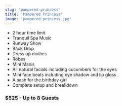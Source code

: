 ```yaml
---
slug: 'pampered-princess'
title: 'Pampered Princess'
image: 'pampered-princess.jpg'
---
```


* 2 hour time limit
* Tranquil Spa Music
* Runway Show
* Back Drop
* Dress up clothes
* Robes
* Mini Manis
* All natural facials including cucumbers for the eyes
* Mini face beats including eye shadow and lip gloss
* A sash for the birthday girl
* Complete setup and breakdown
  
### $525 - Up to 8 Guests